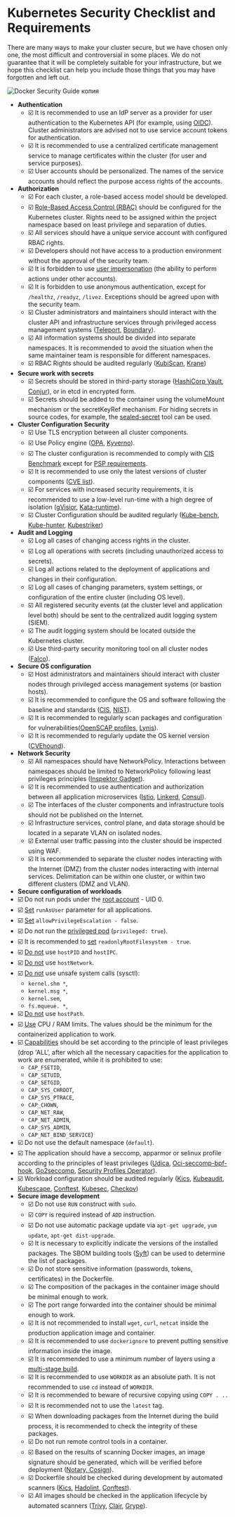 # Kubernetes Security Checklist and Requirements

There are many ways to make your cluster secure, but we have chosen only one, the most difficult and controversial in some places. We do not guarantee that it will be completely suitable for your infrastructure, but we hope this checklist can help you include those things that you may have forgotten and left out.


![Docker Security Guide копия](https://user-images.githubusercontent.com/34271513/136924844-1bb4d2c5-1f23-4c71-91b5-499e7f7f533d.png)

- **Authentication**
  - ☑️ It is recommended to use an IdP server as a provider for user authentication to the Kubernetes API (for example, using [OIDC](https://kubernetes.io/docs/reference/access-authn-authz/authentication/#openid-connect-tokens)). Cluster administrators are advised not to use service account tokens for authentication.
  - ☑️ It is recommended to use a centralized certificate management service to manage certificates within the cluster (for user and service purposes).
  - ☑️ User accounts should be personalized. The names of the service accounts should reflect the purpose access rights of the accounts.
- **Authorization**
  - ☑️ For each cluster, a role-based access model should be developed.
  - ☑️ [Role-Based Access Control (RBAC)](https://kubernetes.io/docs/reference/access-authn-authz/rbac/) should be configured for the Kubernetes cluster. Rights need to be assigned within the project namespace based on least privilege and separation of duties.
  - ☑️ All services should have a unique service account with configured RBAC rights.
  - ☑️ Developers should not have access to a production environment without the approval of the security team.
  - ☑️ It is forbidden to use [user impersonation](https://kubernetes.io/docs/reference/access-authn-authz/authentication/#user-impersonation) (the ability to perform actions under other accounts).
  - ☑️ It is forbidden to use anonymous authentication, except for ```/healthz```, ```/readyz```, ```/livez```. Exceptions should be agreed upon with the security team.
  - ☑️ Cluster administrators and maintainers should interact with the cluster API and infrastructure services through privileged access management systems  ([Teleport](https://goteleport.com/docs/kubernetes-access/introduction/), [Boundary](https://www.hashicorp.com/blog/gating-access-to-kubernetes-with-hashicorp-boundary)).
  - ☑️ All information systems should be divided into separate namespaces. It is recommended to avoid the situation when the same maintainer team is responsible for different namespaces.
  - ☑️ RBAC Rights should be audited regularly ([KubiScan](https://github.com/cyberark/KubiScan), [Krane](https://github.com/appvia/krane))
- **Secure work with secrets**
  - ☑️ Secrets should be stored in third-party storage ([HashiCorp Vault](https://www.vaultproject.io/docs/platform/k8s), [Conjur](https://www.conjur.org/blog/securing-secrets-in-kubernetes/)), or in etcd in encrypted form.
  - ☑️ Secrets should be added to the container using the volumeMount mechanism or the secretKeyRef mechanism. For hiding secrets in source codes, for example, the [sealed-secret](https://github.com/bitnami-labs/sealed-secrets) tool can be used.
- **Cluster Configuration Security**
  - ☑️ Use TLS encryption between all cluster components.
  - ☑️ Use Policy engine ([OPA](https://www.openpolicyagent.org/docs/v0.12.2/kubernetes-admission-control/), [Kyverno](https://kyverno.io/)).
  - ☑️ The cluster configuration is recommended to comply with [CIS Benchmark](https://www.cisecurity.org/benchmark/kubernetes/) except for [PSP requirements](https://kubernetes.io/blog/2021/04/06/podsecuritypolicy-deprecation-past-present-and-future/).
  - ☑️ It is recommended to use only the latest versions of cluster components ([CVE list](https://www.container-security.site/general_information/container_cve_list.html)).
  - ☑️ For services with increased security requirements, it is recommended to use a low-level run-time with a high degree of isolation ([gVisior](https://gvisor.dev/docs/user_guide/quick_start/kubernetes/), [Kata-runtime](https://github.com/kata-containers/documentation/blob/master/how-to/run-kata-with-k8s.md)).
  - ☑️ Cluster Configuration should be audited regularly ([Kube-bench](https://github.com/aquasecurity/kube-bench), [Kube-hunter](https://github.com/aquasecurity/kube-hunter), [Kubestriker](https://www.kubestriker.io/))
- **Audit and Logging**
  - ☑️ Log all cases of changing access rights in the cluster.
  - ☑️ Log all operations with secrets (including unauthorized access to secrets).
  - ☑️ Log all actions related to the deployment of applications and changes in their configuration.
  - ☑️ Log all cases of changing parameters, system settings, or configuration of the entire cluster (including OS level).
  - ☑️ All registered security events (at the cluster level and  application level both) should be sent to the centralized audit logging system (SIEM).
  - ☑️ The audit logging system should be located outside the Kubernetes cluster.
  - ☑️ Use third-party security monitoring tool on all cluster nodes ([Falco](https://falco.org/)).
- **Secure OS configuration**
  - ☑️ Host administrators and maintainers should interact with cluster nodes through privileged access management systems (or bastion hosts).
  - ☑️ It is recommended to configure the OS and software following the baseline and standards ([CIS](https://www.cisecurity.org/cis-benchmarks/), [NIST](https://ncp.nist.gov/repository)).
  - ☑️ It is recommended to regularly scan packages and configuration for vulnerabilities([OpenSCAP profiles](https://static.open-scap.org/), [Lynis](https://cisofy.com/lynis/)).
  - ☑️ It is recommended to regularly update the OS kernel version ([CVEhound](https://github.com/evdenis/cvehound)).
- **Network Security**
  - ☑️ All namespaces should have NetworkPolicy. Interactions between namespaces should be limited to NetworkPolicy following least privileges principles ([Inspektor Gadget](https://github.com/kinvolk/inspektor-gadget)).
  - ☑️ It is recommended to use authentication and authorization between all application microservices ([Istio](https://platform9.com/blog/kubernetes-service-mesh-how-to-set-up-istio/), [Linkerd](https://platform9.com/blog/how-to-set-up-linkerd-as-a-service-mesh-for-platform9-managed-kubernetes/), [Consul](https://www.consul.io/docs/architecture)).
  - ☑️ The interfaces of the cluster components and infrastructure tools should not be published on the Internet.
  - ☑️ Infrastructure services, control plane, and data storage should be located in a separate VLAN on isolated nodes.
  - ☑️ External user traffic passing into the cluster should be inspected using WAF.
  - ☑️ It is recommended to separate the cluster nodes interacting with the Internet (DMZ) from the cluster nodes interacting with internal services. Delimitation can be within one cluster, or within two different clusters (DMZ and VLAN).
 - **Secure configuration of workloads**
  - ☑️ Do not run pods under the [root account](https://kubernetes.io/docs/tasks/configure-pod-container/security-context/) - UID 0.
  - ☑️ [Set](https://kubernetes.io/docs/tasks/configure-pod-container/security-context/#set-the-security-context-for-a-pod) ```runAsUser``` parameter for all applications.
  - ☑️ [Set](https://kubernetes.io/docs/tasks/configure-pod-container/security-context/) ```allowPrivilegeEscalation - false```.
  - ☑️ Do not run the [privileged pod](https://kubernetes.io/docs/tasks/configure-pod-container/security-context/) (```privileged: true```).
  - ☑️ It is recommended to [set](https://kubernetes.io/docs/tasks/configure-pod-container/security-context/) ```readonlyRootFilesystem - true```.
  - ☑️ [Do not](https://kubernetes.io/docs/concepts/policy/pod-security-policy/#host-namespaces) use ```hostPID``` and ```hostIPC```.
  - ☑️ [Do not](https://kubernetes.io/docs/concepts/policy/pod-security-policy/#host-namespaces) use ```hostNetwork```.
  - ☑️ [Do not](https://kubernetes.io/docs/tasks/administer-cluster/sysctl-cluster/) use unsafe system calls (sysctl):
    - ```kernel.shm *```,
    - ```kernel.msg *```,
    - ```kernel.sem```,
    - ```fs.mqueue. *```,
  - ☑️ [Do not](https://kubernetes.io/docs/concepts/policy/pod-security-policy/#volumes-and-file-systems) use ```hostPath```.
  - ☑️ [Use](https://kubernetes.io/docs/concepts/configuration/manage-resources-containers/) CPU / RAM limits. The values should be the minimum for the containerized application to work.
  - ☑️ [Capabilities](https://kubernetes.io/docs/tasks/configure-pod-container/security-context/) should be set according to the principle of least privileges (drop 'ALL', after which all the necessary capacities for the application to work are enumerated, while it is prohibited to use:
    - ```CAP_FSETID```,
    - ```CAP_SETUID```,
    - ```CAP_SETGID```,
    - ```CAP_SYS_CHROOT```,
    - ```CAP_SYS_PTRACE```,
    - ```CAP_CHOWN```,
    - ```CAP_NET_RAW```,
    - ```CAP_NET_ADMIN```,
    - ```CAP_SYS_ADMIN```,
    - ```CAP_NET_BIND_SERVICE```)
  - ☑️ Do not use the default namespace (```default```).
  - ☑️ The application should have a seccomp, apparmor or selinux profile according to the principles of least privileges ([Udica](https://github.com/containers/udica), [Oci-seccomp-bpf-hook](https://github.com/containers/oci-seccomp-bpf-hook), [Go2seccomp](https://github.com/xfernando/go2seccomp), [Security Profiles Operator](https://github.com/kubernetes-sigs/security-profiles-operator)).
  - ☑️ Workload configuration should be audited regularly ([Kics](https://checkmarx.com/product/opensource/kics-open-source-infrastructure-as-code-project/),  [Kubeaudit](https://github.com/Shopify/kubeaudit), [Kubescape](https://github.com/armosec/kubescape), [Conftest](https://github.com/open-policy-agent/conftest),  [Kubesec](https://github.com/controlplaneio/kubesec), [Checkov](https://github.com/bridgecrewio/checkov))
- **Secure image development**
  - ☑️ Do not use ```RUN``` construct with ```sudo```.
  - ☑️ ```COPY``` is required instead of ```ADD``` instruction.
  - ☑️ Do not use automatic package update via ```apt-get upgrade```, ```yum update```, ```apt-get dist-upgrade```.
  - ☑️ It is necessary to explicitly indicate the versions of the installed packages. The SBOM building tools ([Syft](https://github.com/anchore/syft)) can be used to determine the list of packages.
  - ☑️ Do not store sensitive information (passwords, tokens, certificates) in the Dockerfile.
  - ☑️ The composition of the packages in the container image should be minimal enough to work.
  - ☑️ The port range forwarded into the container should be minimal enough to work. 
  - ☑️ It is not recommended to install ```wget```, ```curl```, ```netcat``` inside the production application image and container.
  - ☑️ It is recommended to use ```dockerignore``` to prevent putting sensitive information inside the image.
  - ☑️ It is recommended to use a minimum number of layers using a [multi-stage build](https://docs.docker.com/develop/develop-images/multistage-build/).
  - ☑️ It is recommended to use ```WORKDIR``` as an absolute path. It is not recommended to use ```cd``` instead of ```WORKDIR```.
  - ☑️ It is recommended to beware of recursive copying using ```COPY . ..```
  - ☑️ It is recommended not to use the ```latest``` tag.
  - ☑️ When downloading packages from the Internet during the build process, it is recommended to check the integrity of these packages.
  - ☑️ Do not run remote control tools in a container.
  - ☑️ Based on the results of scanning Docker images, an image signature should be generated, which will be verified before deployment ([Notary, Cosign](https://medium.com/sse-blog/verify-container-image-signatures-in-kubernetes-using-notary-or-cosign-or-both-c25d9e79ec45)).
  - ☑️ Dockerfile should be checked during development by automated scanners ([Kics](https://checkmarx.com/product/opensource/kics-open-source-infrastructure-as-code-project/), [Hadolint](https://github.com/hadolint/hadolint), [Conftest](https://github.com/open-policy-agent/conftest)).
  - ☑️ All images should be checked in the application lifecycle by automated scanners ([Trivy](https://github.com/aquasecurity/trivy), [Clair](https://github.com/quay/clair), [Grype](https://github.com/anchore/grype)). 
